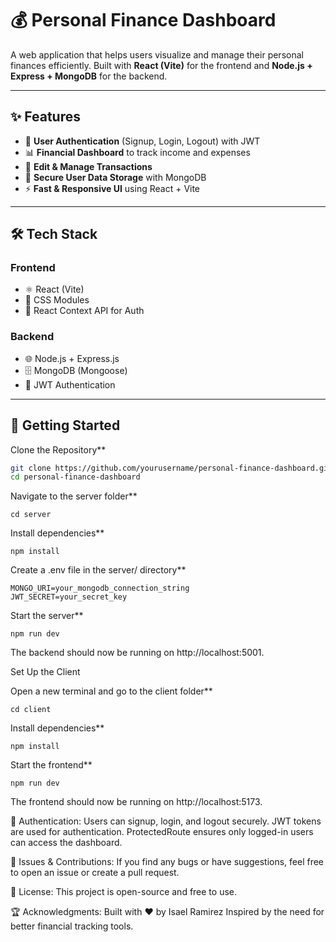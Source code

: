 # 💰 Personal Finance Dashboard
A web application that helps users visualize and manage their personal finances efficiently. Built with **React (Vite)** for the frontend and **Node.js + Express + MongoDB** for the backend.

---

## ✨ Features
- 🔐 **User Authentication** (Signup, Login, Logout) with JWT
- 📊 **Financial Dashboard** to track income and expenses
- 📝 **Edit & Manage Transactions**
- 📁 **Secure User Data Storage** with MongoDB
- ⚡ **Fast & Responsive UI** using React + Vite

---

## 🛠️ Tech Stack
### **Frontend**
- ⚛️ React (Vite)
- 🎨 CSS Modules
- 🔄 React Context API for Auth

### **Backend**
- 🌐 Node.js + Express.js
- 🗄️ MongoDB (Mongoose)
- 🔐 JWT Authentication

---

## 🚀 Getting Started
Clone the Repository**
```bash
git clone https://github.com/yourusername/personal-finance-dashboard.git
cd personal-finance-dashboard
```

Navigate to the server folder**
```
cd server
```
Install dependencies**
```
npm install
```
Create a .env file in the server/ directory**
```
MONGO_URI=your_mongodb_connection_string
JWT_SECRET=your_secret_key
```
Start the server**
```
npm run dev
```

The backend should now be running on http://localhost:5001.


Set Up the Client

Open a new terminal and go to the client folder**
```
cd client
```
Install dependencies**
```
npm install
```
Start the frontend**
```
npm run dev
```
The frontend should now be running on http://localhost:5173.

🔑 Authentication:
Users can signup, login, and logout securely.
JWT tokens are used for authentication.
ProtectedRoute ensures only logged-in users can access the dashboard.

🐛 Issues & Contributions:
If you find any bugs or have suggestions, feel free to open an issue or create a pull request.

📄 License:
This project is open-source and free to use.

🏆 Acknowledgments:
Built with ❤️ by Isael Ramirez
Inspired by the need for better financial tracking tools.


